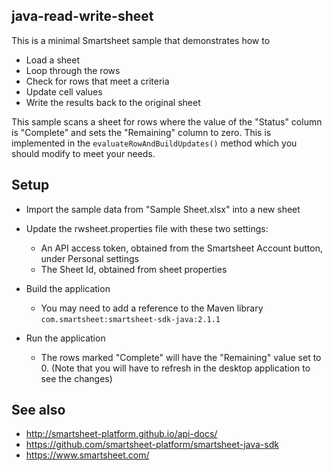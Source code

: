 ## java-read-write-sheet

This is a minimal Smartsheet sample that demonstrates how to
* Load a sheet
* Loop through the rows
* Check for rows that meet a criteria
* Update cell values
* Write the results back to the original sheet


This sample scans a sheet for rows where the value of the "Status" column is "Complete" and sets the "Remaining" column to zero.
This is implemented in the `evaluateRowAndBuildUpdates()` method which you should modify to meet your needs.


## Setup
* Import the sample data from "Sample Sheet.xlsx" into a new sheet
* Update the rwsheet.properties file with these two settings:
    * An API access token, obtained from the Smartsheet Account button, under Personal settings
    * The Sheet Id, obtained from sheet properties 

* Build the application
    * You may need to add a reference to the Maven library `com.smartsheet:smartsheet-sdk-java:2.1.1`
    
* Run the application
    * The rows marked "Complete" will have the "Remaining" value set to 0. (Note that you will have to refresh in the desktop application to see the changes)


## See also
- http://smartsheet-platform.github.io/api-docs/
- https://github.com/smartsheet-platform/smartsheet-java-sdk
- https://www.smartsheet.com/

